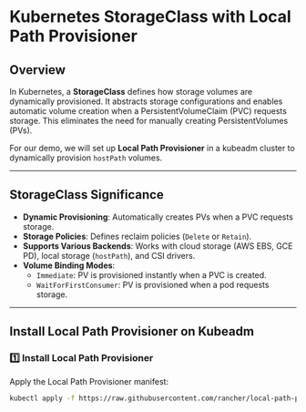 # Kubernetes StorageClass with Local Path Provisioner

## Overview
In Kubernetes, a **StorageClass** defines how storage volumes are dynamically provisioned. It abstracts storage configurations and enables automatic volume creation when a PersistentVolumeClaim (PVC) requests storage. This eliminates the need for manually creating PersistentVolumes (PVs).

For our demo, we will set up **Local Path Provisioner** in a kubeadm cluster to dynamically provision `hostPath` volumes.

---

## StorageClass Significance
- **Dynamic Provisioning**: Automatically creates PVs when a PVC requests storage.
- **Storage Policies**: Defines reclaim policies (`Delete` or `Retain`).
- **Supports Various Backends**: Works with cloud storage (AWS EBS, GCE PD), local storage (`hostPath`), and CSI drivers.
- **Volume Binding Modes**:
  - `Immediate`: PV is provisioned instantly when a PVC is created.
  - `WaitForFirstConsumer`: PV is provisioned when a pod requests storage.

---

## Install Local Path Provisioner on Kubeadm

### 1️⃣ **Install Local Path Provisioner**
Apply the Local Path Provisioner manifest:

```bash
kubectl apply -f https://raw.githubusercontent.com/rancher/local-path-provisioner/master/deploy/local-path-storage.yaml

```